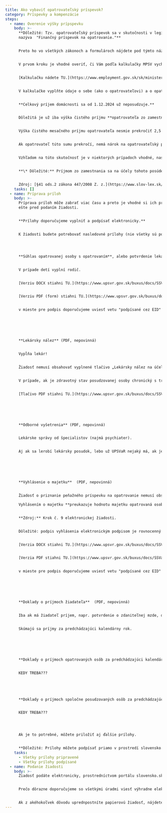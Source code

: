 ```yaml
---
title: Ako vybaviť opatrovateľský príspevok?
category: Príspevky a kompenzácie
steps:
  - name: Overenie výšky prípspevku
    body: >-
      **Dôležité: Tzv. opatrovateľský príspevok sa v skutočnosti v legislatíve
      nazýva  "Finančný príspevok na opatrovanie."**


      Preto ho vo všetkých zákonoch a formulároch nájdete pod týmto názvom.


      V prvom kroku je vhodné overiť, či Vám podľa kalkulačky MPSV vychádza nárok na opatrovateľský príspevok.


      [Kalkulačku nádete TU.](https://www.employment.gov.sk/sk/ministerstvo/vyskum-oblasti-prace-socialnych-veci-institut-socialnej-politiky/kalkulacka-penazneho-prispevku-opatrovanie-12-2024.html)


      V kalkulačke vyplňte údaje o sebe (ako o opatrovateľovi) a o opatrovaných osobách.


      **Celkový príjem domácnosti sa od 1.12.2024 už neposudzuje.** 


      Dôležitá je už iba výška čistého príjmu **opatrovateľa zo zamestnania*.**


      Výška čistého mesačného príjmu opatrovateľa nesmie prekročiť 2,5 násobok životného minima. V druhom polroku 2024 teda nesmie prekročiť **684.97€.** 


      Ak opatrovateľ túto sumu prekročí, nemá nárok na opatrovateľský príspevok.


      Vzhľadom na túto skutočnosť je v niektorých prípadoch vhodné, nastaviť si podľa toho príjema alebo zvoliť osobu, ktorá o príspevok požiada.


      **\* Dôležité:** Príjmom zo zamestnania sa na účely tohoto posúdenia okrem zamestnania rozumie napr. aj (štátny zamestnanecký pomer, výkon verejnej funkcie, čí príjem zo živnosti alebo slobodného povolania.


      Zdroj: [§41 ods.2 zákona 447/2008 Z. z.](https://www.slov-lex.sk/ezbierky-fe/pravne-predpisy/SK/ZZ/2008/447/20240701.html#paragraf-41.odsek-2)
    tasks: []
  - name: Príprava príloh
    body: >-
      Príprava príloh môže zabrať viac času a preto je vhodné si ich pripraviť
      ešte pred podaním žiadosti.


      **Prílohy doporučujeme vyplniť a podpísať elektronicky.**


      K žiadosti budete potrebovať nasledovné prílohy (nie všetky sú povinné).




      **Súhlas opatrovanej osoby s opatrovaním**, alebo potvrdenie lekára, že opatrovaný(á) nemôže takýto súhlas podpísať - **POVINNÁ PRÍLOHA** (PDF)


      V prípade detí vyplní rodič.


      [Verziu DOCX stiahni TU.](https://www.upsvr.gov.sk/buxus/docs/SSVaR/tlaciva/www.slovensko.sk_Priloha_k_ziadosti_Suhlas_s_opatrovanim.docx)


      [Verziu PDF (form) stiahni TU.](https://www.upsvr.gov.sk/buxus/docs/SSVaR/tlaciva/www.slovensko.sk_Priloha_k_ziadosti_Suhlas_s_opatrovanim.pdf)


      v mieste pre podpis doporučujeme uviesť vetu "podpísané cez EID"






      **Lekársky nález** (PDF, nepovinná)


      Vypĺňa lekár!


      Žiadosť nemusí obsahovať vyplnené tlačivo „Lekársky nález na účely konania vo veciach kompenzácie, preukazu a parkovacieho preukazu“ v prípade, ak bola opatrovaná osoba v minulosti posúdená posudkovým lekárom úradu a na základe lekárskeho posudku sa považuje za fyzickú osobu s ťažkým zdravotným postihnutím. Pre posúdenie zdravotného stavu treba predložiť odborné lekárske nálezy, ktoré nemal posudkový lekár pri poslednom posúdení k dispozícii.


      V prípade, ak je zdravotný stav posudzovanej osoby chronický s trvalým poškodením a od ďalšej liečby nemožno očakávať zlepšenie a nedošlo k zhoršeniu zdravotného stavu a všetky odborné lekárske nálezy boli úradu na účely posúdenia zdravotného stavu predložené,  nie je nutné k žiadosti prikladať ďalšie nálezy. **Zdroj:** Krok č. 9 elektronickej žiadosti.


      [Tlačivo PDF stiahni TU.](https://www.upsvr.gov.sk/buxus/docs/SSVaR/tlaciva/lekarsky_nalez.pdf)






      **Odborné vyšetrenia** (PDF, nepovinná)


      Lekárske správy od špecialistov (najmä psychiater).


      Aj ak sa lerobí lekársky posudok, lebo už UPSVaR nejaký má, ak je to možné, priložte aktuálnu správu od psychiatra, ktrého požiadajte, aby do správy vyslovene napísal potrebné kompenzačné opatrenia, podľa diagnózy opatrovaného.






      **Vyhlásenie o majetku**  (PDF, nepovinná)


      Žiadosť o priznanie peňažného príspevku na opatrovanie nemusí obsahovať vyhlásenie o majetku len v prípade, ak už bolo v období  3 mesiacov pred podaním žiadosti predložené úradu práce, sociálnych vecí a rodiny s inou žiadosťou.

      Vyhlásením o majetku **preukazuje hodnotu majetku opatrovaná osoba**, nie žiadateľ.


      **Zdroj:** Krok č. 9 elektronickej žiadosti.


      Dôležité: podpis vyhlásenia elektronickým podpisom je rovnocenný notárkesmu overeniu. digitálny podpis sa už nijak neoveruje. 


      [Verzia DOCX stiahni TU.](https://www.upsvr.gov.sk/buxus/docs/SSVaR/tlaciva/Vyhlasenie_o_majetku_1.docx)


      [Verzia PDF stiahni TU.](https://www.upsvr.gov.sk/buxus/docs/SSVaR/tlaciva/Vyhlasenie_o_majetku_1.pdf)


      v mieste pre podpis doporučujeme uviesť vetu "podpísané cez EID"






      **Doklady o príjmoch žiadateľa**  (PDF, nepovinná)


      Iba ak má žiadateľ príjem, napr. potvrdenie o zdaniteľnej mzde, daňové priznanie, atď...


      Skúmajú sa príjmy za predchádzajúci kalendárny rok.






      **Doklady o príjmoch opatrovaných osôb za predchádzajúci kalendárny rok** (PDF, nepovinná)


      KEDY TREBA???





      **Doklady o príjmoch spoločne posudzovaných osôb za predchádzajúci kalendárny rok** (PDF, nepovinná)


      KEDY TREBA???




      Ak je to potrebné, môžete priložiť aj ďalšie prílohy.


      **Dôležité: Prílohy môžete podpísať priamo v prostredí slovensko.sk - nie je nutné ich podpisovať vopred v inom programe, ani podpisy "notársky overovať". Elektronický podpis je rovný notársky overenému podpisu.**
    tasks:
      - Všetky prílohy pripravené
      - Všetky prílohy podpísané
  - name: Podanie žiadosti
    body: >-
      Žiadosť podáte elektronicky, prostredníctvom portálu slovensko.sk TU.


      Prečo dôrazne doporučujeme so všetkými úradmi viesť výhradne elektronickú komunikáciu si prečítajte TU.


      Ak z akéhokoľvek dôvodu uprednpostníte papierovú žiadosť, nájdete ju TU. Pri podaji papierovej žiadosti, nemusí tento postup fungovať správne, papierové workflow netestujeme.
---
```

